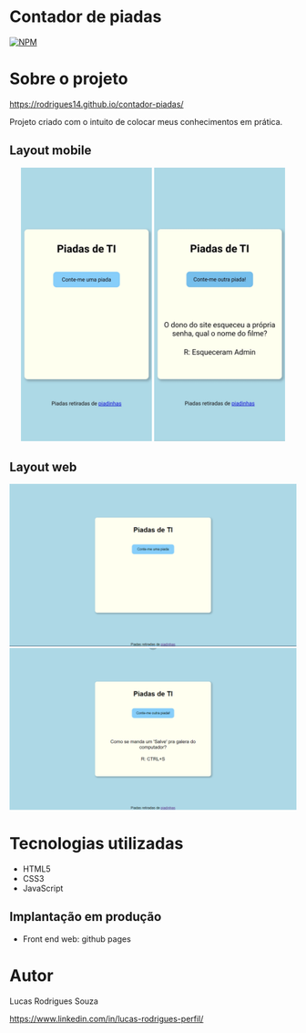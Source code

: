 # Contador de piadas
[![NPM](https://img.shields.io/npm/l/react)](https://github.com/rodrigues14/contador-piadas/blob/main/LICENSE) 

# Sobre o projeto

https://rodrigues14.github.io/contador-piadas/

Projeto criado com o intuito de colocar meus conhecimentos em prática.

## Layout mobile

<div align= "center" >

  <img src="img/mobile1.jpg" alt="Imagem do projeto mobile" width="230"/> <img src="img/mobile2.jpg" alt="Imagem do projeto mobile" width="230"/>  
</div>


## Layout web

![projeto-web 1](https://github.com/rodrigues14/contador-piadas/blob/main/img/piadas2.PNG)
![projeto-web 2](https://github.com/rodrigues14/contador-piadas/blob/main/img/piadas1.PNG)

# Tecnologias utilizadas

- HTML5
- CSS3
- JavaScript

## Implantação em produção
- Front end web: github pages

# Autor

Lucas Rodrigues Souza

https://www.linkedin.com/in/lucas-rodrigues-perfil/
